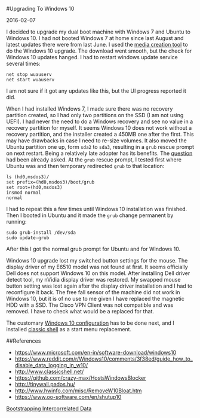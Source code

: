 #Upgrading To Windows 10

<!--- tags: linux, windows -->

2016-02-07

I decided to upgrade my dual boot machine with Windows 7 and Ubuntu to Windows 10. I had not booted Windows 7 at home since last August and latest updates there were from last June. I used the [media creation tool](https://www.microsoft.com/en-in/software-download/windows10) to do the Windows 10 upgrade. The download went smooth, but the check for Windows 10 updates hanged. I had to restart windows update service several times:

```
net stop wuauserv
net start wuauserv
```

I am not sure if it got any updates like this, but the UI progress reported it did.

When I had installed Windows 7, I made sure there was no recovery partition created, so I had only two partitions on the SSD (I am not using UEFI). I had never the need to do a Windows recovery and see no value in a recovery partition for myself. It seems Windows 10 does not work without a recovery partition, and the installer created a 450MB one after the first. This may have drawbacks in case I need to re-size volumes. It also moved the Ubuntu partition one up, form `sda2` to `sda3`, resulting in a `grub` rescue prompt on next restart. Being a relatively late adopter has its benefits. The [question](https://askubuntu.com/questions/654316/windows-10-and-ubuntu-dual-boot/654994#654994) had been already asked. At the `grub` rescue prompt, I tested first where Ubuntu was and then temporary redirected `grub` to that
location:

```
ls (hd0,msdos3)/
set prefix=(hd0,msdos3)/boot/grub
set root=(hd0,msdos3)
insmod normal
normal
```

I had to repeat this a few times until Windows 10 installation was finished. Then I booted in Ubuntu and it made the `grub` change permanent by running:

```
sudo grub-install /dev/sda
sudo update-grub
```

After this I got the normal grub prompt for Ubuntu and for Windows 10.

Windows 10 upgrade lost my switched button settings for the mouse. The display driver of my E6510 model was not found at first. It seems officially Dell does not support Windows 10 on this model. After installing Dell driver detect tool, my nVidia display driver was restored. My swapped mouse button setting was lost again after the display driver installation and I had to reconfigure it back. The free fall sensor of the machine did not work in Windows 10, but it is of no use to me given I have replaced the magnetic HDD with a SSD. The Cisco VPN Client was not compatible and was removed. I have to check what would be a replaced for that.

The customary [Windows 10 configuration](
https://www.reddit.com/r/Windows10/comments/3f38ed/guide_how_to_disable_data_logging_in_w10/) has to be done next, and I installed [classic shell](http://www.classicshell.net/) as a start menu replacement.

##References

* https://www.microsoft.com/en-in/software-download/windows10
* https://www.reddit.com/r/Windows10/comments/3f38ed/guide_how_to_disable_data_logging_in_w10/
* http://www.classicshell.net/
* https://github.com/crazy-max/HostsWindowsBlocker
* http://tinywall.pados.hu/
* http://www.hwinfo.com/misc/RemoveW10Bloat.htm
* https://www.oo-software.com/en/shutup10

<ins class='nfooter'><a id='fnext' href='#blog/2016/2016-02-03-Bootstrapping-Intercorrelated-Data.md'>Bootstrapping Intercorrelated Data</a></ins>
